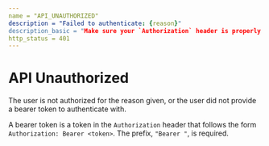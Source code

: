 ```yaml
---
name = "API_UNAUTHORIZED"
description = "Failed to authenticate: {reason}"
description_basic = "Make sure your `Authorization` header is properly set."
http_status = 401
---
```


# API Unauthorized

The user is not authorized for the reason given, or the user did not provide a bearer token to authenticate with.

A bearer token is a token in the `Authorization` header that follows the form `Authorization: Bearer <token>`. The prefix, `"Bearer "`, is required.
